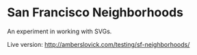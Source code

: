 # San Francisco Neighborhoods
An experiment in working with SVGs.

Live version: http://amberslovick.com/testing/sf-neighborhoods/